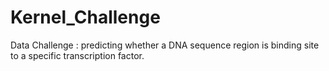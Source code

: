 # Kernel_Challenge

Data Challenge : predicting whether a DNA sequence region is binding site to a specific transcription factor.
